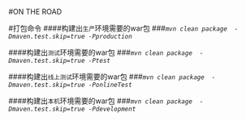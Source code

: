 #ON THE ROAD

#打包命令
####构建出```生产```环境需要的war包
###_```mvn clean package  -Dmaven.test.skip=true -Pproduction```_ 
    
    
####构建出```测试```环境需要的war包
###_```mvn clean package  -Dmaven.test.skip=true -Ptest```_ 
    
    
####构建出```线上测试```环境需要的war包
###_```mvn clean package  -Dmaven.test.skip=true -PonlineTest```_ 
    
    
####构建出```本机```环境需要的war包
###_```mvn clean package  -Dmaven.test.skip=true -Pdevelopment ```_ 
